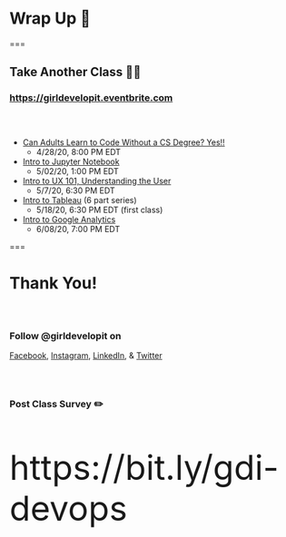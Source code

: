 # Wrap Up 💝

===

## Take Another Class 👩‍🏫

### https://girldevelopit.eventbrite.com

### &nbsp;

- [Can Adults Learn to Code Without a CS Degree? Yes!!](https://www.eventbrite.com/e/can-adults-learn-to-code-without-a-computer-science-degree-yes-registration-101539555544)
    - 4/28/20, 8:00 PM EDT
- [Intro to Jupyter Notebook](https://www.eventbrite.com/e/virtual-class-intro-to-jupyter-notebook-registration-103157669366)
    - 5/02/20, 1:00 PM EDT
- [Intro to UX 101, Understanding the User](https://www.eventbrite.com/e/virtual-class-intro-to-ux-101-understanding-the-user-registration-102114930506)
    - 5/7/20, 6:30 PM EDT
- [Intro to Tableau](https://www.eventbrite.com/e/intro-to-tableau-learning-cohort-6-class-series-registration-102206783240) (6 part series)
    - 5/18/20, 6:30 PM EDT (first class)
- [Intro to Google Analytics](https://www.eventbrite.com/e/intro-to-google-analytics-registration-102717524882)
    - 6/08/20, 7:00 PM EDT

===

# Thank You!

### &nbsp;

### Follow @girldevelopit on

[Facebook](https://www.facebook.com/girldevelopit), [Instagram](https://www.instagram.com/girldevelopit), [LinkedIn](https://www.linkedin.com/company/girl-develop-it/), & [Twitter](https://twitter.com/girldevelopit)

### &nbsp;

### Post Class Survey ✏️

<p style="font-size: 60px; margin-bottom: 5rem;">https://bit.ly/gdi-devops️</p>
